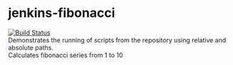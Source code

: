 # jenkins-fibonacci 
[![Build Status](http://3.210.68.140/buildStatus/icon?job=jenkins-fibonacci)](http://3.210.68.140/job/jenkins-fibonacci/)<br>
Demonstrates the running of scripts from the repository using relative and absolute paths.<br>
Calculates fibonacci series from 1 to 10
